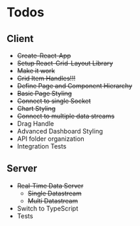 # Todos

## Client

* ~~Create-React-App~~
* ~~Setup React-Grid-Layout Library~~
* ~~Make it work~~
* ~~Grid Item Handles!!!~~
* ~~Define Page and Component Hierarchy~~
* ~~Basic Page Styling~~
* ~~Connect to single Socket~~
* ~~Chart Styling~~
* ~~Connect to multiple data streams~~
* Drag Handle
* Advanced Dashboard Styling
* API folder organization
* Integration Tests

## Server

* ~~Real-Time Data Server~~
  * ~~Single Datastream~~
  * ~~Multi Datastream~~
* Switch to TypeScript
* Tests
